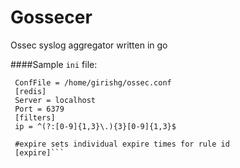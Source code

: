 # Gossecer
Ossec syslog aggregator written in go

####Sample `ini` file:

```[ossec]
 ConfFile = /home/girishg/ossec.conf
 [redis]
 Server = localhost
 Port = 6379
 [filters]
 ip = ^(?:[0-9]{1,3}\.){3}[0-9]{1,3}$
 
 #expire sets individual expire times for rule id
 [expire]```
